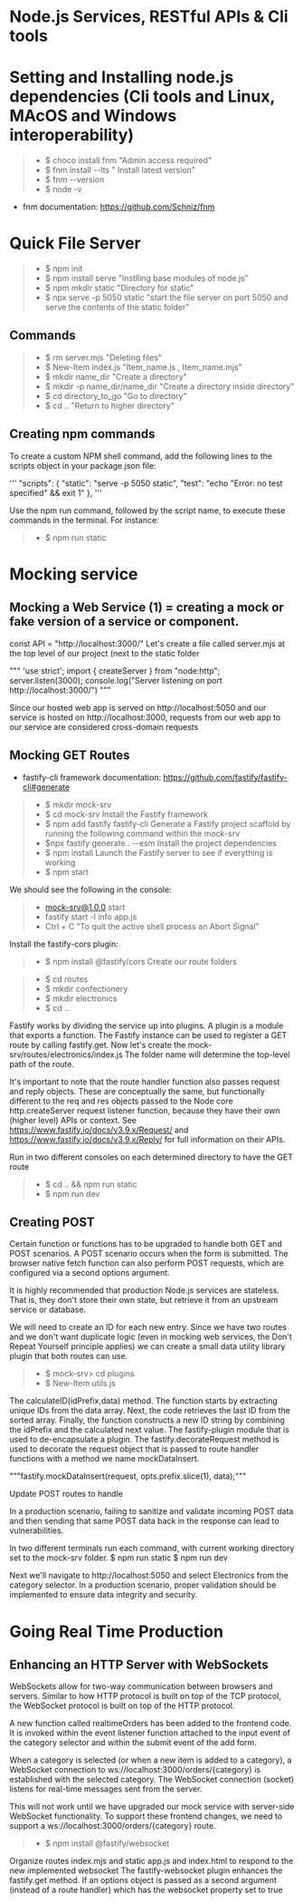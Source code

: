 # Node.js Services, RESTful APIs & Cli tools

# Setting and Installing node.js dependencies (Cli tools and Linux, MAcOS and Windows interoperability)

> - $ choco install fnm "Admin access required"
> - $ fnm install --lts " Install latest version"
> - $ fnm --version
> - $ node -v
* fnm documentation: https://github.com/Schniz/fnm  

# Quick File Server
> - $ npm init
> - $ npm install serve "Instlling base modules of node.js"
> - $ npm mkdir static "Directory for static"
> - $ npx serve -p 5050 static "start the file server on port 5050 and serve the contents of the static folder"

## Commands

> - $ rm server.mjs "Deleting files"
> - $ New-Item index.js "Item_name.js , Item_name.mjs"
> - $ mkdir name_dir "Create a directory"
> - $ mkdir -p name_dir/name_dir "Create a directory inside directory"
> - $ cd directory_to_go "Go to directory"
> - $ cd .. "Return to higher directory"

## Creating npm commands

To create a custom NPM shell command, add the following lines to the scripts object in your package.json file:

'''
"scripts": {
    "static": "serve -p 5050 static",
    "test": "echo \"Error: no test specified\" && exit 1"
  },
'''

Use the npm run command, followed by the script name, to execute these commands in the terminal. For instance:
> - $ npm run static


# Mocking service
## Mocking a Web Service (1) = creating a mock or fake version of a service or component.
const API = "http://localhost:3000/"
Let's create a file called server.mjs at the top level of our project (next to the static folder

"""
'use strict';
import { createServer } from "node:http";
server.listen(3000);
console.log("Server listening on port http://localhost:3000/")
"""

Since our hosted web app is served on http://localhost:5050 and our service is hosted on http://localhost:3000, requests from our web app to our service are considered cross-domain requests

## Mocking GET Routes

* fastify-cli framework documentation: https://github.com/fastify/fastify-cli#generate

> - $ mkdir mock-srv
> - $ cd mock-srv
Install the Fastify framework
> - $ npm add fastify fastify-cli
Generate a Fastify project scaffold by running the following command within the mock-srv
> - $npx fastify generate . --esm
Install the project dependencies
> - $ npm install
Launch the Fastify server to see if everything is working
> - $ npm start

We should see the following in the console:
> - mock-srv@1.0.0 start
> - fastify start -l info app.js
> - Ctrl + C "To quit the active shell process an Abort Signal"

Install the fastify-cors plugin:
> - $ npm install @fastify/cors
Create our route folders

> - $ cd routes
> - $ mkdir confectionery
> - $ mkdir electronics
> - $ cd ..

Fastify works by dividing the service up into plugins. A plugin is a module that exports a function.
The Fastify instance can be used to register a GET route by calling fastify.get. 
Now let's create the mock-srv/routes/electronics/index.js
The folder name will determine the top-level path of the route.

It's important to note that the route handler function also passes request and reply objects. These are conceptually the same, but functionally different to the req and res objects passed to the Node core http.createServer request listener function, because they have their own (higher level) APIs or context. See https://www.fastify.io/docs/v3.9.x/Request/ and https://www.fastify.io/docs/v3.9.x/Reply/ for full information on their APIs.

Run in two different consoles on each determined directory to have the GET route 
> - $ cd .. && npm run static
> - $ npm run dev

## Creating POST
Certain function or functions has to be upgraded to handle both GET and POST scenarios. A POST scenario occurs when the form is submitted. 
The browser native fetch function can also perform POST requests, which are configured via a second options argument.

It is highly recommended that production Node.js services are stateless. That is, they don't store their own state, but retrieve it from an upstream service or database. 

We will need to create an ID for each new entry. Since we have two routes and we don't want duplicate logic (even in mocking web services, the Don't Repeat Yourself principle applies) we can create a small data utility library plugin that both routes can use.

> - $ mock-srv> cd plugins
> - $ New-Item utils.js

The calculateID(idPrefix,data) method. The function starts by extracting unique IDs from the data array. Next, the code retrieves the last ID from the sorted array. Finally, the function constructs a new ID string by combining the idPrefix and the calculated next value.
The fastify-plugin module that is used to de-encapsulate a plugin.
The fastify.decorateRequest method is used to decorate the request object that is passed to route handler functions with a method we name mockDataInsert.

"""fastify.mockDataInsert(request, opts.prefix.slice(1), data);"""

Update POST routes to handle 

In a production scenario, failing to sanitize and validate incoming POST data and then sending that same POST data back in the response can lead to vulnerabilities.

In two different terminals run each command, with current working directory set to the mock-srv folder.
$ npm run static 
$ npm run dev

Next we'll navigate to http://localhost:5050 and select Electronics from the category selector.
In a production scenario, proper validation should be implemented to ensure data integrity and security.

# Going Real Time Production
## Enhancing an HTTP Server with WebSockets 

WebSockets allow for two-way communication between browsers and servers. Similar to how HTTP protocol is built on top of the TCP protocol, the WebSocket protocol is built on top of the HTTP protocol.

A new function called realtimeOrders has been added to the frontend code. It is invoked within the event listener function attached to the input event of the category selector and within the submit event of the add form. 

When a category is selected (or when a new item is added to a category), a WebSocket connection to ws://localhost:3000/orders/{category} is established with the selected category. The WebSocket connection (socket) listens for real-time messages sent from the server.

This will not work until we have upgraded our mock service with server-side WebSocket functionality. To support these frontend changes, we need to support a  ws://localhost:3000/orders/{category} route. 

> - $ npm install @fastify/websocket 

Organize routes index.mjs and static app.js and index.html to respond to the new implemented websocket
The fastify-websocket plugin enhances the fastify.get method. If an options object is passed as a second argument (instead of a route handler) which has the websocket property set to true

